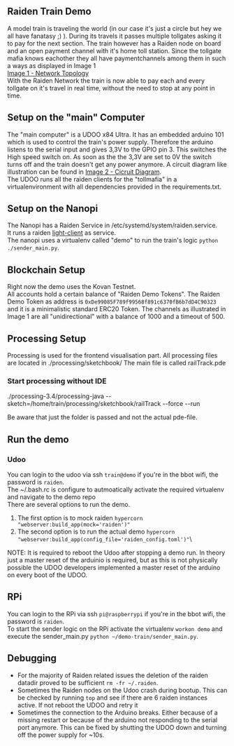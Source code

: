## Raiden Train Demo
A model train  is traveling the world (in our case it's just a circle but hey we all have fanatasy ;) ).
During its travels it passes multiple tollgates asking it to pay for the next section.
The train however has a Raiden node on board and an open payment channel with it's home toll station.
Since the tollgate mafia knows eachother they all have paymentchannels among them in such a ways as displayed in Image 1 \
[Image 1 - Network Topology](./Images/Network_topology.png) \
With the Raiden Network the train is now able to pay each and every tollgate on it's travel in real time, without the need to stop at any point in time. 

## Setup on the "main" Computer
The "main computer" is a UDOO x84 Ultra. It has an embedded arduino 101 which is used to control the train's power supply. 
Therefore the arduino listens to the serial input and gives 3,3V to the GPIO pin 3. This switches the High speed switch on. 
As soon as the the 3,3V are set to 0V the switch turns off and the train doesn't get any power anymore. 
A circuit diagram like illustration can be found in [Image 2 - Cicruit Diagram](Images/circuit_diagram.jpg).\
The UDOO runs all the raiden clients for the "tollmafia" in a virtualenvironment with all dependencies provided in the requirements.txt.

## Setup on the Nanopi
The Nanopi has a Raiden Service in /etc/systemd/system/raiden.service.\
It runs a raiden [light-client](https://github.com/raiden-network/light-client) as service.\
The nanopi uses a virtualenv called "demo" to run the train's logic `python ./sender_main.py`.

## Blockchain Setup
Right now the demo uses the Kovan Testnet.\
All accounts hold a certain balance of "Raiden Demo Tokens". The Raiden Demo Token as address is `0xDe99085F789f99568f891c6370fB6b7dD4C90323` and it is a minimalistic standard ERC20 Token. The channels as illustrated in Image 1 are all "unidirectional" with a balance of 1000 and a timeout of 500.

## Processing Setup
Processing is used for the frontend visualisation part. All processing files are located in ./processing/sketchbook/
The main file is called railTrack.pde

### Start processing without IDE

./processing-3.4/processing-java --sketch=/home/train/processing/sketchbook/railTrack --force --run

Be aware that just the folder is passed and not the actual pde-file.

## Run the demo

### Udoo
You can login to the udoo via ssh `train@demo` if you're in the bbot wifi, the password is `raiden`. \
The ~/.bash.rc is configure to autmoatically activate the required virtualenv and navigate to the demo repo\
There are several options to run the demo.
1) The first option is to mock raiden `hypercorn "webserver:build_app(mock='raiden')"`
2) The second option is to run the actual demo `hypercorn "webserver:build_app(config_file='raiden_config.toml')"`\

NOTE: It is required to reboot the Udoo after stopping a demo run. In theory just a master reset of the arduinio is required, but as this is not physically possible the UDOO developers implemented a master reset of the arduino on every boot of the UDOO.

## RPi
You can login to the RPi via ssh `pi@raspberrypi` if you're in the bbot wifi, the password is `raiden`. \
To start the sender logic on the RPi activate the virtualenv `workon demo` and execute the sender_main.py `python ~/demo-train/sender_main.py`.


## Debugging
- For the majority of Raiden related issues the deletion of the raiden datadir proved to be sufficient `rm -fr ~/.raiden`.
- Sometimes the Raiden nodes on the Udoo crash during bootup. This can be checked by running `top` and see if there are 6 raiden instances active. If not reboot the UDOO and retry it
- Sometimes the connection to the Arduino breaks. Either because of a missing restart or because of the arduino not responding to the serial port anymore. This can be fixed by shutting the UDOO down and turning off the power supply for ~10s.

